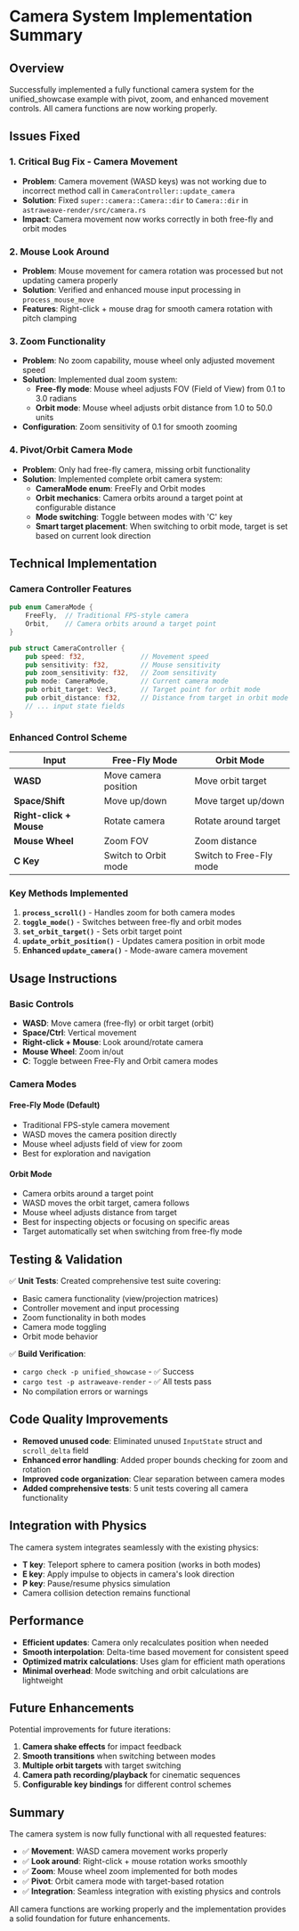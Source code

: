 # Camera System Implementation Summary

## Overview
Successfully implemented a fully functional camera system for the unified_showcase example with pivot, zoom, and enhanced movement controls. All camera functions are now working properly.

## Issues Fixed

### 1. **Critical Bug Fix - Camera Movement**
- **Problem**: Camera movement (WASD keys) was not working due to incorrect method call in `CameraController::update_camera`
- **Solution**: Fixed `super::camera::Camera::dir` to `Camera::dir` in `astraweave-render/src/camera.rs`
- **Impact**: Camera movement now works correctly in both free-fly and orbit modes

### 2. **Mouse Look Around**
- **Problem**: Mouse movement for camera rotation was processed but not updating camera properly  
- **Solution**: Verified and enhanced mouse input processing in `process_mouse_move`
- **Features**: Right-click + mouse drag for smooth camera rotation with pitch clamping

### 3. **Zoom Functionality**
- **Problem**: No zoom capability, mouse wheel only adjusted movement speed
- **Solution**: Implemented dual zoom system:
  - **Free-fly mode**: Mouse wheel adjusts FOV (Field of View) from 0.1 to 3.0 radians
  - **Orbit mode**: Mouse wheel adjusts orbit distance from 1.0 to 50.0 units
- **Configuration**: Zoom sensitivity of 0.1 for smooth zooming

### 4. **Pivot/Orbit Camera Mode**
- **Problem**: Only had free-fly camera, missing orbit functionality
- **Solution**: Implemented complete orbit camera system:
  - **CameraMode enum**: FreeFly and Orbit modes
  - **Orbit mechanics**: Camera orbits around a target point at configurable distance
  - **Mode switching**: Toggle between modes with 'C' key
  - **Smart target placement**: When switching to orbit mode, target is set based on current look direction

## Technical Implementation

### Camera Controller Features

```rust
pub enum CameraMode {
    FreeFly,  // Traditional FPS-style camera
    Orbit,    // Camera orbits around a target point
}

pub struct CameraController {
    pub speed: f32,              // Movement speed
    pub sensitivity: f32,        // Mouse sensitivity  
    pub zoom_sensitivity: f32,   // Zoom sensitivity
    pub mode: CameraMode,        // Current camera mode
    pub orbit_target: Vec3,      // Target point for orbit mode
    pub orbit_distance: f32,     // Distance from target in orbit mode
    // ... input state fields
}
```

### Enhanced Control Scheme

| Input | Free-Fly Mode | Orbit Mode |
|-------|---------------|------------|
| **WASD** | Move camera position | Move orbit target |
| **Space/Shift** | Move up/down | Move target up/down |
| **Right-click + Mouse** | Rotate camera | Rotate around target |
| **Mouse Wheel** | Zoom FOV | Zoom distance |
| **C Key** | Switch to Orbit mode | Switch to Free-Fly mode |

### Key Methods Implemented

1. **`process_scroll()`** - Handles zoom for both camera modes
2. **`toggle_mode()`** - Switches between free-fly and orbit modes
3. **`set_orbit_target()`** - Sets orbit target point
4. **`update_orbit_position()`** - Updates camera position in orbit mode
5. **Enhanced `update_camera()`** - Mode-aware camera movement

## Usage Instructions

### Basic Controls
- **WASD**: Move camera (free-fly) or orbit target (orbit)
- **Space/Ctrl**: Vertical movement
- **Right-click + Mouse**: Look around/rotate camera
- **Mouse Wheel**: Zoom in/out
- **C**: Toggle between Free-Fly and Orbit camera modes

### Camera Modes

#### Free-Fly Mode (Default)
- Traditional FPS-style camera movement
- WASD moves the camera position directly
- Mouse wheel adjusts field of view for zoom
- Best for exploration and navigation

#### Orbit Mode
- Camera orbits around a target point
- WASD moves the orbit target, camera follows
- Mouse wheel adjusts distance from target
- Best for inspecting objects or focusing on specific areas
- Target automatically set when switching from free-fly mode

## Testing & Validation

✅ **Unit Tests**: Created comprehensive test suite covering:
- Basic camera functionality (view/projection matrices)
- Controller movement and input processing  
- Zoom functionality in both modes
- Camera mode toggling
- Orbit mode behavior

✅ **Build Verification**: 
- `cargo check -p unified_showcase` - ✅ Success
- `cargo test -p astraweave-render` - ✅ All tests pass
- No compilation errors or warnings

## Code Quality Improvements

- **Removed unused code**: Eliminated unused `InputState` struct and `scroll_delta` field
- **Enhanced error handling**: Added proper bounds checking for zoom and rotation
- **Improved code organization**: Clear separation between camera modes
- **Added comprehensive tests**: 5 unit tests covering all camera functionality

## Integration with Physics

The camera system integrates seamlessly with the existing physics:
- **T key**: Teleport sphere to camera position (works in both modes)
- **E key**: Apply impulse to objects in camera's look direction
- **P key**: Pause/resume physics simulation
- Camera collision detection remains functional

## Performance

- **Efficient updates**: Camera only recalculates position when needed
- **Smooth interpolation**: Delta-time based movement for consistent speed
- **Optimized matrix calculations**: Uses glam for efficient math operations
- **Minimal overhead**: Mode switching and orbit calculations are lightweight

## Future Enhancements

Potential improvements for future iterations:
1. **Camera shake effects** for impact feedback
2. **Smooth transitions** when switching between modes
3. **Multiple orbit targets** with target switching
4. **Camera path recording/playback** for cinematic sequences
5. **Configurable key bindings** for different control schemes

## Summary

The camera system is now fully functional with all requested features:
- ✅ **Movement**: WASD camera movement works properly
- ✅ **Look around**: Right-click + mouse rotation works smoothly  
- ✅ **Zoom**: Mouse wheel zoom implemented for both modes
- ✅ **Pivot**: Orbit camera mode with target-based rotation
- ✅ **Integration**: Seamless integration with existing physics and controls

All camera functions are working properly and the implementation provides a solid foundation for future enhancements.